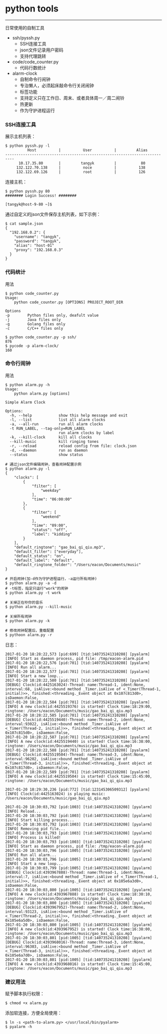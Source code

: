# python tools
---

日常使用的自制工具

- ssh/pyssh.py
    - SSH连接工具
    - json文件记录用户密码
    - 支持代理跳转
- code/code_counter.py
    + 代码行数统计
- alarm-clock
    + 自制命令行闹钟
    + 专治懒人，必须起床敲命令行关闭闹钟
    + 标签功能
    + 支持定义只在工作日、周末、或者具体周一／周二闹铃
    + 热更新
    + 作为守护进程运行
        
        
### SSH连接工具
展示主机列表：

    $ python pyssh.py -l
              Host          |          User          |         Alias
    --------------------------------------------------------------------------
          10.17.35.80       |         tangyk         |           80
         132.122.70.138     |          noce          |          138
         132.122.69.126     |          root          |          126

    
连接主机：
    
    $ python pyssh.py 80
    ######## Login Success! ########
    
    [tangyk@host-9-80 ~]$
    

通过自定义的json文件保存主机列表，如下示例：
    
    $ cat sample.json
    {
      "192.168.0.2": {
        "username": "tangyk",
        "password": "tangyk",
        "alias": "host-01"
        "proxy": "192.168.0.3"
      }
    }
     
      
### 代码统计
用法

    $ python code_counter.py
    Usage:
        python code_counter.py [OPTIONS] PROJECT_ROOT_DIR
    
    Options
    -p        Python files only, deafult value
    -j        Java files only
    -g        Golang files only
    -c        C/C++ files only
    
    $ python code_counter.py -p ssh/
    876
    $ pycode -p alarm-clock/
    160
    
    
    
### 命令行闹钟
用法

    $ python alarm.py -h
    Usage:
        python alarm.py [options]
    
    Simple Alarm Clock
    
    Options:
      -h, --help            show this help message and exit
      -l, --list            list all alarm clocks
      -a, --all-run         run all alarm clocks
      -t RUN_LABEL, --tag-only=RUN_LABEL
                            run alarm clocks by label
      -k, --kill-clock      kill all clocks
      --kill-music          kill ringing tones
      -r, --reload          reload config from file: clock.json
      -d, --daemon          run as daemon
      --status              show status     
         
    # 通过json文件编辑闹钟，查看闹钟配置示例         
    $ python alarm.py -l
    {
        "clocks": [
            {
                "filter": [
                    "weekday"
                ],
                "time": "06:00:00"
            },
            {
                "filter": [
                    "weekend"
                ],
                "time": "09:00",
                "status": "off",
                "label": "kidding"
            }
        ],
        "default_ringtone": "gao_bai_qi_qiu.mp3",
        "default_filter": ["everyday"],
        "default_status": "on",
        "default_label": "default",
        "default_ringtone_folder": "/Users/eacon/Documents/music"
    }   
          
    # 开启闹钟(加-d作为守护进程运行，-a运行所有闹钟)
    $ python alarm.py -a -d
    # -t标签，指定只运行"work"的闹钟
    $ python alarm.py -t work
    
    # 关掉正在吵你的音乐
    $ python alarm.py --kill-music
    
    # 关掉所有闹钟
    $ python alarm.py -k
    
    # 修改闹钟配置后，重载配置
    $ pythoon alarm.py -r
    
日志：

    2017-01-20 18:28:22,573 [pid:699] [tid:140735241310208] [pyalarm] [INFO] Start as daemon process, pid file: /tmp/eacon-alarm.pid
    2017-01-20 18:28:22,576 [pid:701] [tid:140735241310208] [pyalarm] [INFO] Run all alarm...
    2017-01-20 18:28:22,577 [pid:701] [tid:140735241310208] [pyalarm] [INFO] Start a new loop...
    2017-01-20 18:28:22,580 [pid:701] [tid:140735241310208] [pyalarm] [DEBUG] Clock(id:4425163024)-Thread: name:Thread-1, ident:None, interval:68, isAlive:<bound method _Timer.isAlive of <_Timer(Thread-1, initial)>>, finished:<threading._Event object at 0x107c813d0>, isDaemon:False,
    2017-01-20 18:28:22,584 [pid:701] [tid:140735241310208] [pyalarm] [INFO] A new clock(id:4425519376) is started! Clock time:18:29:00, ringtone: /Users/eacon/Documents/music/gao_bai_qi_qiu.mp3
    2017-01-20 18:28:22,585 [pid:701] [tid:140735241310208] [pyalarm] [DEBUG] Clock(id:4425519440)-Thread: name:Thread-2, ident:None, interval:93022, isAlive:<bound method _Timer.isAlive of <_Timer(Thread-2, initial)>>, finished:<threading._Event object at 0x107c815d0>, isDaemon:False,
    2017-01-20 18:28:22,587 [pid:701] [tid:140735241310208] [pyalarm] [INFO] A new clock(id:4425519440) is started! Clock time:16:38:00, ringtone: /Users/eacon/Documents/music/gao_bai_qi_qiu.mp3
    2017-01-20 18:28:22,588 [pid:701] [tid:140735241310208] [pyalarm] [DEBUG] Clock(id:4425519504)-Thread: name:Thread-3, ident:None, interval:96202, isAlive:<bound method _Timer.isAlive of <_Timer(Thread-3, initial)>>, finished:<threading._Event object at 0x107c817d0>, isDaemon:False,
    2017-01-20 18:28:22,589 [pid:701] [tid:140735241310208] [pyalarm] [INFO] A new clock(id:4425519504) is started! Clock time:15:45:00, ringtone: /Users/eacon/Documents/music/gao_bai_qi_qiu.mp3
    
    2017-01-20 18:29:30,236 [pid:772] [tid:123145306509312] [pyalarm] [INFO] Clock(id:4425163024) is playing music: /Users/eacon/Documents/music/gao_bai_qi_qiu.mp3

    2017-01-20 18:30:03,792 [pid:1003] [tid:140735241310208] [pyalarm] [INFO] Reload...
    2017-01-20 18:30:03,792 [pid:1003] [tid:140735241310208] [pyalarm] [INFO] Start killing process...
    2017-01-20 18:30:03,792 [pid:1003] [tid:140735241310208] [pyalarm] [INFO] Removing pid file...
    2017-01-20 18:30:03,793 [pid:1003] [tid:140735241310208] [pyalarm] [INFO] Process is killed!
    2017-01-20 18:30:03,793 [pid:1003] [tid:140735241310208] [pyalarm] [INFO] Start as daemon process, pid file: /tmp/eacon-alarm.pid
    2017-01-20 18:30:03,796 [pid:1005] [tid:140735241310208] [pyalarm] [INFO] Run all alarm...
    2017-01-20 18:30:03,796 [pid:1005] [tid:140735241310208] [pyalarm] [INFO] Start a new loop...
    2017-01-20 18:30:03,799 [pid:1005] [tid:140735241310208] [pyalarm] [DEBUG] Clock(id:4393967888)-Thread: name:Thread-1, ident:None, interval:7, isAlive:<bound method _Timer.isAlive of <_Timer(Thread-1, initial)>>, finished:<threading._Event object at 0x105e6a3d0>, isDaemon:False,
    2017-01-20 18:30:03,800 [pid:1005] [tid:140735241310208] [pyalarm] [INFO] A new clock(id:4393967888) is started! Clock time:18:30:10, ringtone: /Users/eacon/Documents/music/gao_bai_qi_qiu.mp3
    2017-01-20 18:30:03,800 [pid:1005] [tid:140735241310208] [pyalarm] [DEBUG] Clock(id:4393967952)-Thread: name:Thread-2, ident:None, interval:93123, isAlive:<bound method _Timer.isAlive of <_Timer(Thread-2, initial)>>, finished:<threading._Event object at 0x105e6a5d0>, isDaemon:False,
    2017-01-20 18:30:03,800 [pid:1005] [tid:140735241310208] [pyalarm] [INFO] A new clock(id:4393967952) is started! Clock time:16:38:00, ringtone: /Users/eacon/Documents/music/gao_bai_qi_qiu.mp3
    2017-01-20 18:30:03,801 [pid:1005] [tid:140735241310208] [pyalarm] [DEBUG] Clock(id:4393968016)-Thread: name:Thread-3, ident:None, interval:96303, isAlive:<bound method _Timer.isAlive of <_Timer(Thread-3, initial)>>, finished:<threading._Event object at 0x105e6a7d0>, isDaemon:False,
    2017-01-20 18:30:03,801 [pid:1005] [tid:140735241310208] [pyalarm] [INFO] A new clock(id:4393968016) is started! Clock time:15:45:00, ringtone: /Users/eacon/Documents/music/gao_bai_qi_qiu.mp3

### 建议用法
赋予脚本执行权限：

    $ chmod +x alarm.py
    
添加软连接，方便全局使用：
    
    $ ln -s <path-to-alarm.py> </usr/local/bin/pyalarm>
    $ pyalarm -h